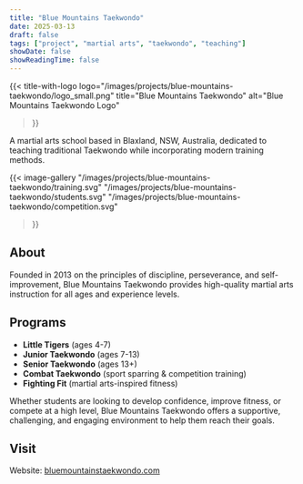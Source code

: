 ```yaml
---
title: "Blue Mountains Taekwondo"
date: 2025-03-13
draft: false
tags: ["project", "martial arts", "taekwondo", "teaching"]
showDate: false
showReadingTime: false
---
```


{{< title-with-logo 
    logo="/images/projects/blue-mountains-taekwondo/logo_small.png" 
    title="Blue Mountains Taekwondo"
    alt="Blue Mountains Taekwondo Logo" 
>}}

A martial arts school based in Blaxland, NSW, Australia, dedicated to teaching traditional Taekwondo while incorporating modern training methods.

{{< image-gallery 
    "/images/projects/blue-mountains-taekwondo/training.svg"
    "/images/projects/blue-mountains-taekwondo/students.svg" 
    "/images/projects/blue-mountains-taekwondo/competition.svg" 
>}}

## About

Founded in 2013 on the principles of discipline, perseverance, and self-improvement, Blue Mountains Taekwondo provides high-quality martial arts instruction for all ages and experience levels.

## Programs

- **Little Tigers** (ages 4-7)
- **Junior Taekwondo** (ages 7-13)
- **Senior Taekwondo** (ages 13+)
- **Combat Taekwondo** (sport sparring & competition training)
- **Fighting Fit** (martial arts-inspired fitness)

Whether students are looking to develop confidence, improve fitness, or compete at a high level, Blue Mountains Taekwondo offers a supportive, challenging, and engaging environment to help them reach their goals.

## Visit

Website: [bluemountainstaekwondo.com](https://bluemountainstaekwondo.com)
